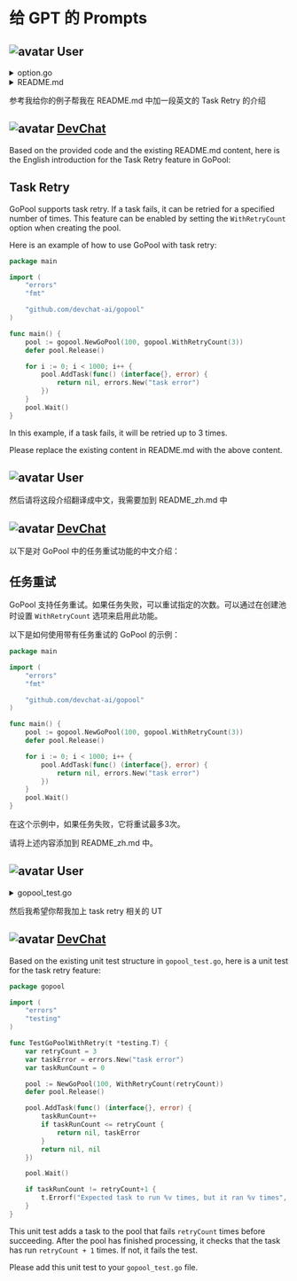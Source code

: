 # 给 GPT 的 Prompts

## ![avatar](../../assets/icons/avatar_spaceman.png) **User**

<details>
<summary>option.go</summary>
// WithRetryCount sets the retry count for the pool.
func WithRetryCount(retryCount int) Option {
	return func(p *goPool) {
		p.retryCount = retryCount
	}
}
</details>

<details>
<summary>README.md</summary>

\## Task Result Retrieval

GoPool supports task result retrieval. If a task returns a result, the result callback function will be called. This feature can be enabled by setting the `WithResultCallback` option when creating the pool.

Here is an example of how to use GoPool with task result retrieval:

```go
package main

import (
    "fmt"

    "github.com/devchat-ai/gopool"
)

func main() {
    pool := gopool.NewGoPool(100, gopool.WithResultCallback(func(result interface{}) {
        fmt.Println("Task result:", result)
    }))
    defer pool.Release()

    for i := 0; i < 1000; i++ {
        pool.AddTask(func() (interface{}, error) {
            return "task result", nil
        })
    }
    pool.Wait()
}
```

In this example, if a task returns a result, the result will be printed to the console.
</details>

参考我给你的例子帮我在 README.md 中加一段英文的 Task Retry 的介绍

## ![avatar](../../assets/icons/avatar_devchat.svg) **[DevChat](https://marketplace.visualstudio.com/items?itemName=merico.devchat)**

Based on the provided code and the existing README.md content, here is the English introduction for the Task Retry feature in GoPool:

## Task Retry

GoPool supports task retry. If a task fails, it can be retried for a specified number of times. This feature can be enabled by setting the `WithRetryCount` option when creating the pool.

Here is an example of how to use GoPool with task retry:

```go
package main

import (
    "errors"
    "fmt"

    "github.com/devchat-ai/gopool"
)

func main() {
    pool := gopool.NewGoPool(100, gopool.WithRetryCount(3))
    defer pool.Release()

    for i := 0; i < 1000; i++ {
        pool.AddTask(func() (interface{}, error) {
            return nil, errors.New("task error")
        })
    }
    pool.Wait()
}
```

In this example, if a task fails, it will be retried up to 3 times.

Please replace the existing content in README.md with the above content.

## ![avatar](../../assets/icons/avatar_spaceman.png) **User**

然后请将这段介绍翻译成中文，我需要加到 README_zh.md 中

## ![avatar](../../assets/icons/avatar_devchat.svg) **[DevChat](https://marketplace.visualstudio.com/items?itemName=merico.devchat)**

以下是对 GoPool 中的任务重试功能的中文介绍：

## 任务重试

GoPool 支持任务重试。如果任务失败，可以重试指定的次数。可以通过在创建池时设置 `WithRetryCount` 选项来启用此功能。

以下是如何使用带有任务重试的 GoPool 的示例：

```go
package main

import (
    "errors"
    "fmt"

    "github.com/devchat-ai/gopool"
)

func main() {
    pool := gopool.NewGoPool(100, gopool.WithRetryCount(3))
    defer pool.Release()

    for i := 0; i < 1000; i++ {
        pool.AddTask(func() (interface{}, error) {
            return nil, errors.New("task error")
        })
    }
    pool.Wait()
}
```

在这个示例中，如果任务失败，它将重试最多3次。

请将上述内容添加到 README_zh.md 中。

## ![avatar](../../assets/icons/avatar_spaceman.png) **User**

<details>
<summary>gopool_test.go</summary>
func TestGoPoolWithResult(t *testing.T) {
	var expectedResult = "task result"
	pool := NewGoPool(100, WithResultCallback(func(result interface{}) {
		if result != expectedResult {
			t.Errorf("Expected result %v, but got %v", expectedResult, result)
		}
	}))
	defer pool.Release()

	for i := 0; i < 1000; i++ {
		pool.AddTask(func() (interface{}, error) {
			return expectedResult, nil
		})
	}
	pool.Wait()
}
</details>

然后我希望你帮我加上 task retry 相关的 UT

## ![avatar](../../assets/icons/avatar_devchat.svg) **[DevChat](https://marketplace.visualstudio.com/items?itemName=merico.devchat)**

Based on the existing unit test structure in `gopool_test.go`, here is a unit test for the task retry feature:

```go
package gopool

import (
    "errors"
    "testing"
)

func TestGoPoolWithRetry(t *testing.T) {
    var retryCount = 3
    var taskError = errors.New("task error")
    var taskRunCount = 0

    pool := NewGoPool(100, WithRetryCount(retryCount))
    defer pool.Release()

    pool.AddTask(func() (interface{}, error) {
        taskRunCount++
        if taskRunCount <= retryCount {
            return nil, taskError
        }
        return nil, nil
    })

    pool.Wait()

    if taskRunCount != retryCount+1 {
        t.Errorf("Expected task to run %v times, but it ran %v times", retryCount+1, taskRunCount)
    }
}
```

This unit test adds a task to the pool that fails `retryCount` times before succeeding. After the pool has finished processing, it checks that the task has run `retryCount + 1` times. If not, it fails the test.

Please add this unit test to your `gopool_test.go` file.
